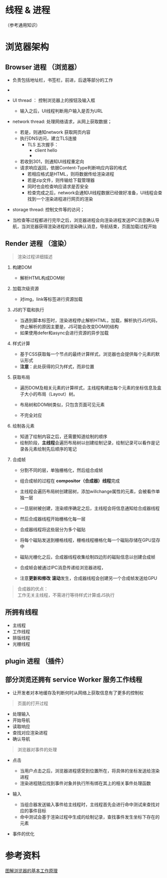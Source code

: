 # 线程 & 进程
（参考通用知识）

# 浏览器架构
## Browser 进程 （浏览器）
- 负责包括地址栏，书签栏，前进，后退等部分的工作
- 
- UI thread ： 控制浏览器上的按钮及输入框
    - 输入之后，UI线程判断用户输入是否为URL
- network thread: 处理网络请求，从网上获取数据；
    - 若是，则通知network 获取网页内容
    - 执行DNS访问，建立TLS连接
        - TLS 五次握手：
            - client hello
            - 
    - 若收到301，则通知UI线程重定向
    - 请求响应返回，依据Content-Type判断响应内容的格式
        - 若相应格式是HTML，则将数据传给渲染进程
        - 若是zip文件，则传输给下载管理器
        - 同时也会检查响应请求是否安全
        - 检查完成之后，network会通知UI线程数据已经做好准备，UI线程会查找到一个渲染进程进行网页的渲染

- storage thread: 控制文件等的访问；


- 当检查等过程都进行完毕之后，浏览器进程会向渲染进程发送IPC消息确认导航，当浏览器获得渲染进程的渲染确认消息，导航结束，页面加载过程开始

## Render 进程 （渲染）
> 渲染过程详细描述
1. 构建DOM
    - 解析HTML构成DOM树
2. 加载次级资源
    - 对img，link等标签进行资源加载
3. JS的下载和执行
    - 当遇到脚本标签时，渲染进程停止解析HTML，加载，解析执行JS代码，停止解析的原因主要是，JS可能会改变DOM的结构
    - 如果使用defer和async会进行资源的异步加载
4. 样式计算
    - 基于CSS获取每一个节点的最终计算样式，浏览器也会提供每个元素的默认形式
    - **注意**：此处获得的只为样式，而非位置
5. 获取布局
    - 遍历DOM及相关元素的计算样式，主线程构建出每个元素的坐标信息及盒子大小的布局（Layout）树。
    - 布局树和DOM树类似，只包含页面可见元素

    - 不完全对应

6. 绘制各元素
    - 知道了绘制内容之后，还需要知道绘制的顺序
    - 绘制阶段，**主线程**会遍历布局树以创建绘制记录，绘制记录可以看作是记录各元素绘制先后顺序的笔记

7. 合成帧
    - 分割不同的层，单独栅格化，然后组合成帧
    - 组合成帧的过程在 **compositor（合成器）线程**完成
    - 主线程会遍历布局树创建层树，添加willchange属性的元素，会被看作单独一层
    - 一旦层树被创建，渲染顺序确定之后，主线程会将信息通知给合成器线程
    - 然后合成器线程开始栅格化每一层
    - 合成器线程将这些层分为多个磁贴
    - 将每个磁贴发送到栅格线程，栅格线程栅格化每一个磁贴存储在GPU显存中
    - 磁贴光栅化之后，合成器线程收集绘制四边形的磁贴信息以创建合成帧
    - 合成帧会被通过IPC消息传递给浏览器进程，

    - 注意**更新和修改** **滚动**发生，合成器线程会创建另一个合成帧发送给GPU


> 合成器的优点：<br/>
工作无关主线程，不需进行等待样式计算或JS执行
    
    

## 所拥有线程
- 主线程
- 工作线程
- 排版线程
- 光栅线程



## plugin  进程 （插件）


## 部分浏览还拥有 service Worker 服务工作线程
- 让开发者对本地缓存及判断何时从网络上获取信息有了更多的控制权

> 页面的打开过程
- 处理输入
- 开始导航
- 读取响应
- 查找对应渲染进程
- 确认导航

> 浏览器对事件的处理
- 点击
    - 当用户点击之后，浏览器进程感受到位置所在，将具体的坐标发送给渲染进程
    - 渲染进程随后找到事件对象并执行所有绑在其上的相关事件处理函数

- 输入
    - 当组合器发送输入事件给主线程时，主线程首先会进行命中测试来查找对应的事件目标
    - 命中测试会基于渲染过程中生成的绘制记录，查找事件发生坐标下存在的元素

- 事件的优化


# 参考资料

[图解浏览器的基本工作原理](https://zhuanlan.zhihu.com/p/47407398)